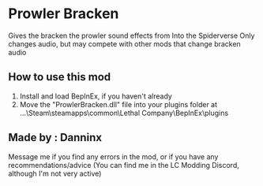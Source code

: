 # Prowler Bracken
Gives the bracken the prowler sound effects from Into the Spiderverse
Only changes audio, but may compete with other mods that change bracken audio

## How to use this mod
1. Install and load BepInEx, if you haven't already
2. Move the "ProwlerBracken.dll" file into your plugins folder at ...\Steam\steamapps\common\Lethal Company\BepInEx\plugins

## Made by : Danninx
Message me if you find any errors in the mod, or if you have any recommendations/advice
(You can find me in the LC Modding Discord, although I'm not very active)